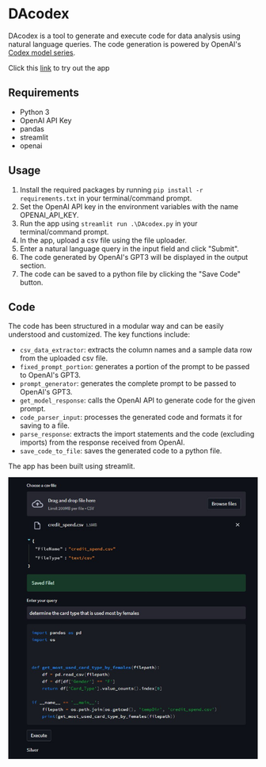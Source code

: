 <!DOCTYPE html>
<html>
  <head>
    <meta charset="UTF-8">
  </head>
  <body>
    <h1>DAcodex</h1>
    <p>DAcodex is a tool to generate and execute code for data analysis using natural language queries. The code generation is powered by OpenAI's <a href=https://platform.openai.com/docs/guides/code>Codex model series</a>.</p>
<p>Click this <a href='https://dacodex.streamlit.app/'>link</a> to try out the app</p>

 <h2>Requirements</h2>
<ul>
  <li>Python 3</li>
  <li>OpenAI API Key</li>
  <li>pandas</li>
  <li>streamlit</li>
  <li>openai</li>
</ul>

<h2>Usage</h2>
<ol>
  <li>Install the required packages by running <code>pip install -r requirements.txt</code> in your terminal/command prompt.</li>
  <li>Set the OpenAI API key in the environment variables with the name OPENAI_API_KEY.</li>
  <li>Run the app using <code>streamlit run .\DAcodex.py</code> in your terminal/command prompt.</li>
  <li>In the app, upload a csv file using the file uploader.</li>
  <li>Enter a natural language query in the input field and click "Submit".</li>
  <li>The code generated by OpenAI's GPT3 will be displayed in the output section.</li>
  <li>The code can be saved to a python file by clicking the "Save Code" button.</li>
</ol>

<h2>Code</h2>
<p>The code has been structured in a modular way and can be easily understood and customized. The key functions include:</p>
<ul>
  <li><code>csv_data_extractor</code>: extracts the column names and a sample data row from the uploaded csv file.</li>
  <li><code>fixed_prompt_portion</code>: generates a portion of the prompt to be passed to OpenAI's GPT3.</li>
  <li><code>prompt_generator</code>: generates the complete prompt to be passed to OpenAI's GPT3.</li>
  <li><code>get_model_response</code>: calls the OpenAI API to generate code for the given prompt.</li>
  <li><code>code_parser_input</code>: processes the generated code and formats it for saving to a file.</li>
  <li><code>parse_response</code>: extracts the import statements and the code (excluding imports) from the response received from OpenAI.</li>
  <li><code>save_code_to_file</code>: saves the generated code to a python file.</li>
</ul>
<p>The app has been built using streamlit.</p>

<img src="Demo.jpg" alt="Demo App">
  </body>
</html>
